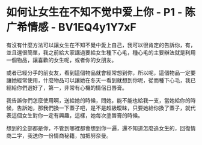 # 如何让女生在不知不觉中爱上你 - P1 - 陈广希情感 - BV1EQ4y1Y7xF

有沒有什麼方法可以讓女生在不知不覺中愛上自己，我可以很肯定的告訴你，有，並且還很簡單，我之前給大家講過要給女生種下心毛，種心毛的主要辦法就是利用一個物品，讓喜歡的女生呢，或者你的女朋友。

或者已經分手的前女友，看到這個物品就會經常想到你，所以呢，這個物品一定要讓她經常使用，什麼物品可以讓她在冬天一看到就想到你呢，從而種下心毛，我已經給你們選好了，第一，非常有心機的情侶日唇膏。

我告訴你們怎麼使用啊，送給她的時候，問她，能不能也給我一支，當她給你的時候，告訴她，那我們換一下蓋子吧，是不是超級曖昧，只要她給你換了蓋子，就代表這個女生對你一定有興趣，這樣，她每次塗唇膏的時候。

想到的全部都是你，不管到哪裡都會想到你一遍，還不知道怎麼追女生的，回復情商二字，我送你一份情商秘籍，加把努奈曼。